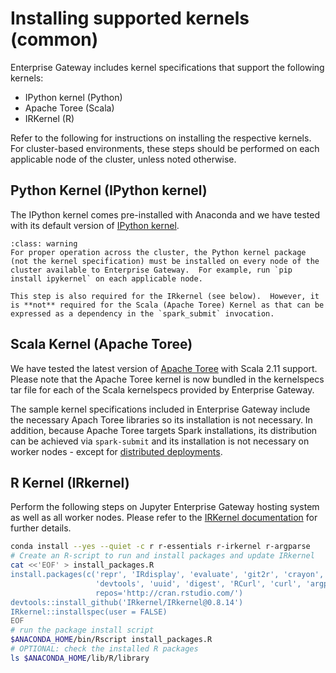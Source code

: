 # Installing supported kernels (common)
Enterprise Gateway includes kernel specifications that support the following kernels:
- IPython kernel (Python)
- Apache Toree (Scala)
- IRKernel (R)

Refer to the following for instructions on installing the respective kernels.  For cluster-based environments, these steps should be performed on each applicable node of the cluster, unless noted otherwise.

## Python Kernel (IPython kernel)

The IPython kernel comes pre-installed with Anaconda and we have tested with its default version of [IPython kernel](https://ipython.readthedocs.io/en/stable/).

```{admonition} Important!
:class: warning
For proper operation across the cluster, the Python kernel package (not the kernel specification) must be installed on every node of the cluster available to Enterprise Gateway.  For example, run `pip install ipykernel` on each applicable node.

This step is also required for the IRkernel (see below).  However, it is **not** required for the Scala (Apache Toree) Kernel as that can be expressed as a dependency in the `spark_submit` invocation.
```

## Scala Kernel (Apache Toree)

We have tested the latest version of [Apache Toree](https://toree.apache.org/) with Scala 2.11 support.  Please note that the Apache Toree kernel is now bundled in the kernelspecs tar file for each of the Scala kernelspecs provided by Enterprise Gateway.

The sample kernel specifications included in Enterprise Gateway include the necessary Apach Toree libraries so its installation is not necessary.  In addition, because Apache Toree targets Spark installations, its distribution can be achieved via `spark-submit` and its installation is not necessary on worker nodes - except for [distributed deployments](deploy-distributed.md).

## R Kernel (IRkernel)

Perform the following steps on Jupyter Enterprise Gateway hosting system as well as all worker nodes.  Please refer to the [IRKernel documentation](https://irkernel.github.io/) for further details.

```Bash
conda install --yes --quiet -c r r-essentials r-irkernel r-argparse
# Create an R-script to run and install packages and update IRkernel
cat <<'EOF' > install_packages.R
install.packages(c('repr', 'IRdisplay', 'evaluate', 'git2r', 'crayon', 'pbdZMQ',
                   'devtools', 'uuid', 'digest', 'RCurl', 'curl', 'argparse'),
                   repos='http://cran.rstudio.com/')
devtools::install_github('IRkernel/IRkernel@0.8.14')
IRkernel::installspec(user = FALSE)
EOF
# run the package install script
$ANACONDA_HOME/bin/Rscript install_packages.R
# OPTIONAL: check the installed R packages
ls $ANACONDA_HOME/lib/R/library
```
